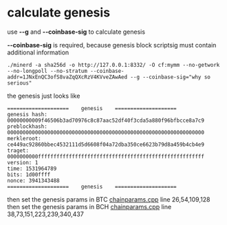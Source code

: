 # calculate genesis

use **--g** and **--coinbase-sig** to calculate genesis

**--coinbase-sig** is required, because genesis block scriptsig must contain additional information 
```
./minerd -a sha256d -o http://127.0.0.1:8332/ -O cf:mymm --no-getwork --no-longpoll --no-stratum --coinbase-addr=1JNxEnQC3ofS8vaZqQXcRzV4KVveZAwAed --g --coinbase-sig="why so serious"
```
the genesis just looks like
```
====================    genesis    ====================
genesis hash: 00000000009f46506b3ad70976c8c87aac52df40f3cda5a880f96bfbcce8a7c9
preblockhash: 0000000000000000000000000000000000000000000000000000000000000000
merkleroot: ce449ac92860bbec4532111d5d6608f04a72dba350ce6623b79d8a459b4cb4e9
traget: 0000000000ffffffffffffffffffffffffffffffffffffffffffffffffffffff
version: 1
time: 1531964789
bits: 1d00ffff
nonce: 3941343488
====================    genesis    ====================
```

then set the genesis params in BTC [chainparams.cpp](./chainparams_btc.cpp#L26) line 26,54,109,128
then set the genesis params in BCH [chainparams.cpp](./chainparams_bch.cpp#L38) line 38,73,151,223,239,340,437

